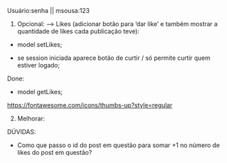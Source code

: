 Usuário:senha || msousa:123

1. Opcional:
—> Likes (adicionar botão para ‘dar like’ e também mostrar a quantidade de likes cada publicação teve):
- model setLikes;

- se session iniciada aparece botão de curtir / só permite curtir quem estiver logado;

Done: 
- model getLikes; 

https://fontawesome.com/icons/thumbs-up?style=regular


2. Melhorar:


DÚVIDAS:

- Como que passo o id do post em questão para somar +1 no número de likes do post em questão?
